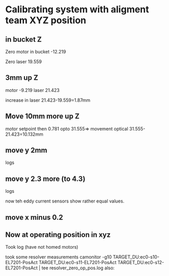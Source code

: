 # Calibrating system with aligment team XYZ position

## in bucket Z
Zero motor in bucket -12.219

Zero laser 19.559


## 3mm up Z

motor -9.219
laser 21.423  

increase in laser 21.423-19.559=1.87mm

## Move 10mm more up Z

motor setpoint then 0.781
opto 31.555=> movement optical 31.555-21.423=10.132mm


## move y 2mm
logs

## move y 2.3 more (to 4.3)
logs

now teh eddy current sensors show rather equal values.

## move x minus 0.2

## Now at operating position in xyz
Took log (have not homed motors)

took some resolver measurements camonitor -g10 TARGET_DU:ec0-s10-EL7201-PosAct TARGET_DU:ec0-s11-EL7201-PosAct TARGET_DU:ec0-s12-EL7201-PosAct | tee resolver_zero_op_pos.log
also:

